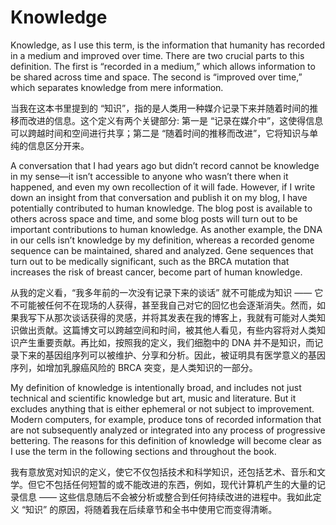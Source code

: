 # Knowledge

Knowledge, as I use this term, is the information that humanity has recorded in a medium and improved over time. There are two crucial parts to this definition. The first is “recorded in a medium,” which allows information to be shared across time and space. The second is “improved over time,” which separates knowledge from mere information.

当我在这本书里提到的 “知识”，指的是人类用一种媒介记录下来并随着时间的推移而改进的信息。这个定义有两个关键部分: 第一是 “记录在媒介中”，这使得信息可以跨越时间和空间进行共享；第二是 “随着时间的推移而改进”，它将知识与单纯的信息区分开来。

 
A conversation that I had years ago but didn’t record cannot be knowledge in my sense—it isn’t accessible to anyone who wasn’t there when it happened, and even my own recollection of it will fade. However, if I write down an insight from that conversation and publish it on my blog, I have potentially contributed to human knowledge. The blog post is available to others across space and time, and some blog posts will turn out to be important contributions to human knowledge. As another example, the DNA in our cells isn’t knowledge by my definition, whereas a recorded genome sequence can be maintained, shared and analyzed. Gene sequences that turn out to be medically significant, such as the BRCA mutation that increases the risk of breast cancer, become part of human knowledge. 

从我的定义看，“我多年前的一次没有记录下来的谈话” 就不可能成为知识 —— 它不可能被任何不在现场的人获得，甚至我自己对它的回忆也会逐渐消失。然而，如果我写下从那次谈话获得的灵感，并将其发表在我的博客上，我就有可能对人类知识做出贡献。这篇博文可以跨越空间和时间，被其他人看见，有些内容将对人类知识产生重要贡献。再比如，按照我的定义，我们细胞中的 DNA 并不是知识，而记录下来的基因组序列可以被维护、分享和分析。因此，被证明具有医学意义的基因序列，如增加乳腺癌风险的 BRCA 突变，是人类知识的一部分。


My definition of knowledge is intentionally broad, and includes not just technical and scientific knowledge but art, music and literature. But it excludes anything that is either ephemeral or not subject to improvement. Modern computers, for example, produce tons of recorded information that are not subsequently analyzed or integrated into any process of progressive bettering. The reasons for this definition of knowledge will become clear as I use the term in the following sections and throughout the book.

我有意放宽对知识的定义，使它不仅包括技术和科学知识，还包括艺术、音乐和文学。但它不包括任何短暂的或不能改进的东西，例如，现代计算机产生的大量的记录信息 —— 这些信息随后不会被分析或整合到任何持续改进的进程中。我如此定义 “知识” 的原因，将随着我在后续章节和全书中使用它而变得清晰。

